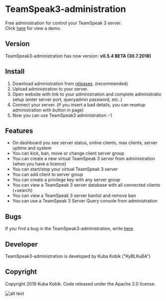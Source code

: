 # TeamSpeak3-administration
Free administration for control your TeamSpeak 3 server.<br />
Click <a href="/">here</a> for view a demo.

## Version
TeamSpeak3-administration has now version: <b>v0.5.4 BETA (30.7.2018)</b>

## Install
1. Download administration from <a href="https://github.com/KyBLKuBA/TeamSpeak3-administration/releases">releases</a>. (recommended)
2. Upload administration to your server.
3. Open website with link to your administration and complete administratio setup (enter server port, queryadmin password, etc..)
4. Connect your server. (if you insert a bad details, you can resetup administration with button in page)
5. Now you can use TeamSpeak3 administration :-)

## Features
- On dashboard you see server status, online clients, max clients, server uptime and system
- You can kick, ban, move  or change client server group
- You can create a new virtual TeamSpeak 3 server from administration (when you have a licence)
- You can start/stop your virtual TeamSpeak 3 server
- You can add client to server group
- You can create a privilege key with any server group
- You can view a TeamSpeak 3 server database with all connected clients (+search)
- You can view a TeamSpeak 3 server banlist and remove ban
- You can use a TeamSpeak 3 Server Query console from administration

## Bugs
If you find a bug in the TeamSpeak3-administration, write <a href="https://github.com/KyBLKuBA/teamspeak3-administration/issues">here</a>

## Developer
TeamSpeak3-administration is developed by Kuba Kobík ("KyBLKuBA")

## Copyright
Copyright 2018 Kuba Kobík. Code released under the Apache 2.0 license.


![alt text](https://ctrlv.cz/shots/2018/07/30/uF5S.png)